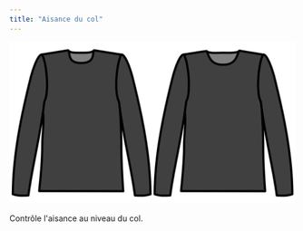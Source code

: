 ```yaml
---
title: "Aisance du col"
---
```


![Aisance du col](./collarease.svg)

Contrôle l'aisance au niveau du col.




